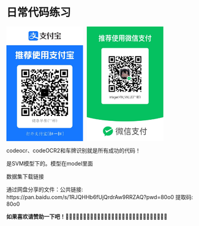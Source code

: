 # 日常代码练习
<p style="display: flex; gap: 10px;">
    <img src="https://raw.githubusercontent.com/hearotop/daytest/main/zfb.jpg" alt="zfb" style="width: 200px; height: auto;">
    <img src="https://raw.githubusercontent.com/hearotop/daytest/main/wx.jpg" alt="wx" style="width: 200px; height: auto;">
</p>
<p>codeocr、codeOCR2和车牌识别就是所有成功的代码！</p>
<p>是SVM模型下的。模型在model里面</p>
<p>数据集下载链接</p>
<p>通过网盘分享的文件：公共链接: https://pan.baidu.com/s/1RJQHHb6fUjQrdrAw9RRZAQ?pwd=80o0 提取码: 80o0</p>
<p><strong>如果喜欢请赞助一下吧！</strong>🫠🫠🫠🫠🫠🫠🫠🫠🫠🫠🫠🫠🫠🫠🫠🫠🫠🫠🫠🫠🫠🫠🫠🫠🫠🫠🫠🫠🫠</p>


